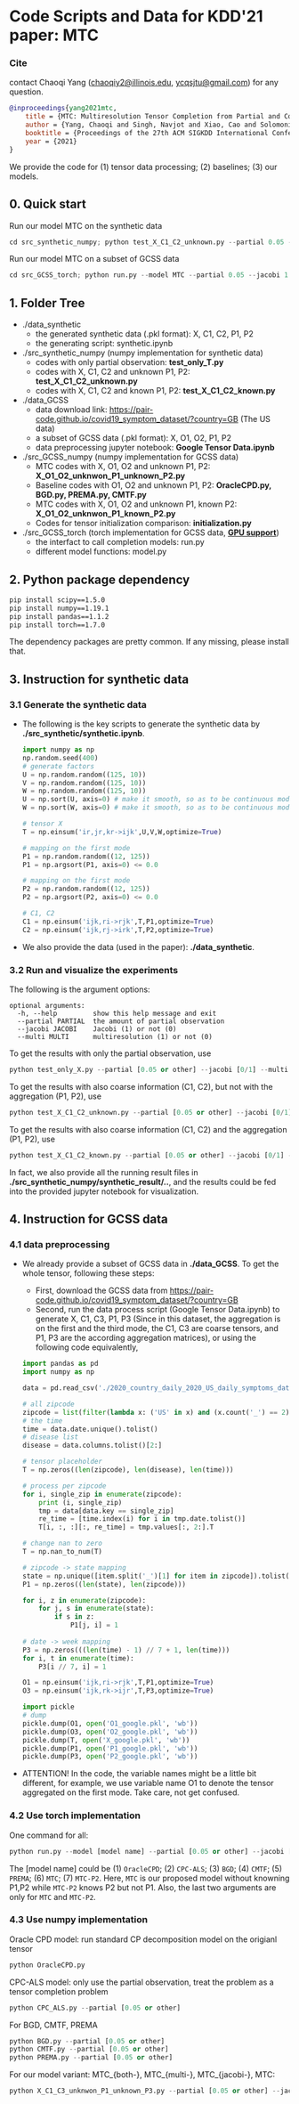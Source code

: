 # Code Scripts and Data for KDD'21 paper: MTC

### Cite
contact Chaoqi Yang (chaoqiy2@illinois.edu, ycqsjtu@gmail.com) for any question.

```bibtex
@inproceedings{yang2021mtc,
    title = {MTC: Multiresolution Tensor Completion from Partial and Coarse Observations},
    author = {Yang, Chaoqi and Singh, Navjot and Xiao, Cao and Solomonik, Edgar and Qian, Cheng and Sun, Jimeng},
    booktitle = {Proceedings of the 27th ACM SIGKDD International Conference on Knowledge Discovery and Data Mining (KDD) 2021},
    year = {2021}
}
```

We provide the code for (1) tensor data processing; (2) baselines; (3) our models.
## 0. Quick start
Run our model MTC on the synthetic data
```python
cd src_synthetic_numpy; python test_X_C1_C2_unknown.py --partial 0.05 --jacobi 1 --multi 1
```

Run our model MTC on a subset of GCSS data
```python
cd src_GCSS_torch; python run.py --model MTC --partial 0.05 --jacobi 1 --multi 1
```


## 1. Folder Tree

- ./data_synthetic
    - the generated synthetic data (.pkl format): X, C1, C2, P1, P2
    - the generating script: synthetic.ipynb
- ./src_synthetic_numpy (numpy implementation for synthetic data)
    * codes with only partial observation: **test_only_T.py**
    * codes with X, C1, C2 and unknown P1, P2: **test_X_C1_C2_unknown.py**
    * codes with X, C1, C2 and known P1, P2: **test_X_C1_C2_known.py**
- ./data_GCSS
    - data download link: https://pair-code.github.io/covid19_symptom_dataset/?country=GB (The US data)
    - a subset of GCSS data (.pkl format): X, O1, O2, P1, P2
    - data preprocessing jupyter notebook: **Google Tensor Data.ipynb**
- ./src_GCSS_numpy (numpy implementation for GCSS data)
    - MTC codes with X, O1, O2 and unknown P1, P2: **X_O1_O2_unknwon_P1_unknown_P2.py**
    - Baseline codes with O1, O2 and unknown P1, P2: **OracleCPD.py, BGD.py, PREMA.py, CMTF.py**
    - MTC codes with X, O1, O2 and unknown P1, known P2: **X_O1_O2_unknwon_P1_known_P2.py**
    - Codes for tensor initialization comparison: **initialization.py**
- ./src_GCSS_torch (torch implementation for GCSS data, <u>**GPU support**</u>)
    - the interfact to call completion models: run.py
    - different model functions: model.py

## 2. Python package dependency

```bash
pip install scipy==1.5.0
pip install numpy==1.19.1
pip install pandas==1.1.2
pip install torch==1.7.0
```
The dependency packages are pretty common. If any missing, please install that.

## 3. Instruction for synthetic data
### 3.1 Generate the synthetic data
- The following is the key scripts to generate the synthetic data by **./src_synthetic/synthetic.ipynb**.
    ```python
    import numpy as np
    np.random.seed(400)
    # generate factors
    U = np.random.random((125, 10))
    V = np.random.random((125, 10))
    W = np.random.random((125, 10))
    U = np.sort(U, axis=0) # make it smooth, so as to be continuous mode
    W = np.sort(W, axis=0) # make it smooth, so as to be continuous mode

    # tensor X
    T = np.einsum('ir,jr,kr->ijk',U,V,W,optimize=True)

    # mapping on the first mode
    P1 = np.random.random((12, 125))
    P1 = np.argsort(P1, axis=0) <= 0.0

    # mapping on the first mode
    P2 = np.random.random((12, 125))
    P2 = np.argsort(P2, axis=0) <= 0.0

    # C1, C2
    C1 = np.einsum('ijk,ri->rjk',T,P1,optimize=True)
    C2 = np.einsum('ijk,rj->irk',T,P2,optimize=True)
    ```

- We also provide the data (used in the paper): **./data_synthetic**.

### 3.2 Run and visualize the experiments
The following is the argument options:
```
optional arguments:
  -h, --help         show this help message and exit
  --partial PARTIAL  the amount of partial observation
  --jacobi JACOBI    Jacobi (1) or not (0)
  --multi MULTI      multiresolution (1) or not (0)
```
To get the results with only the partial observation, use
```python
python test_only_X.py --partial [0.05 or other] --jacobi [0/1] --multi [0/1]
```
To get the results with also coarse information (C1, C2), but not with the aggregation (P1, P2), use
```python
python test_X_C1_C2_unknown.py --partial [0.05 or other] --jacobi [0/1] --multi [0/1]
```

To get the results with also coarse information (C1, C2) and the aggregation (P1, P2), use
```python
python test_X_C1_C2_known.py --partial [0.05 or other] --jacobi [0/1] --multi [0/1]
```
In fact, we also provide all the running result files in **./src_synthetic_numpy/synthetic_result/..**, and the results could be fed into the provided jupyter notebook for visualization.

## 4. Instruction for GCSS data
### 4.1 data preprocessing
- We already provide a subset of GCSS data in **./data_GCSS**. To get the whole tensor, following these steps:
    - First, download the GCSS data from https://pair-code.github.io/covid19_symptom_dataset/?country=GB
    - Second, run the data process script (Google Tensor Data.ipynb) to generate X, C1, C3, P1, P3 (Since in this dataset, the aggregation is on the first and the third mode, the C1, C3 are coarse tensors, and P1, P3 are the according aggregation matrices), or using the following code equivalently,
    ```python
    import pandas as pd
    import numpy as np

    data = pd.read_csv('./2020_country_daily_2020_US_daily_symptoms_dataset.csv') # change the data path accordingly

    # all zipcode
    zipcode = list(filter(lambda x: ('US' in x) and (x.count('_') == 2), data.key.unique()))
    # the time
    time = data.date.unique().tolist()
    # disease list
    disease = data.columns.tolist()[2:]

    # tensor placeholder
    T = np.zeros((len(zipcode), len(disease), len(time)))

    # process per zipcode
    for i, single_zip in enumerate(zipcode):
        print (i, single_zip)
        tmp = data[data.key == single_zip]
        re_time = [time.index(i) for i in tmp.date.tolist()]
        T[i, :, :][:, re_time] = tmp.values[:, 2:].T

    # change nan to zero
    T = np.nan_to_num(T)

    # zipcode -> state mapping
    state = np.unique([item.split('_')[1] for item in zipcode]).tolist()
    P1 = np.zeros((len(state), len(zipcode)))

    for i, z in enumerate(zipcode):
        for j, s in enumerate(state):
            if s in z:
                P1[j, i] = 1
                
    # date -> week mapping
    P3 = np.zeros(((len(time) - 1) // 7 + 1, len(time)))
    for i, t in enumerate(time):
        P3[i // 7, i] = 1

    O1 = np.einsum('ijk,ri->rjk',T,P1,optimize=True)
    O3 = np.einsum('ijk,rk->ijr',T,P3,optimize=True)

    import pickle 
    # dump
    pickle.dump(O1, open('O1_google.pkl', 'wb'))
    pickle.dump(O3, open('O2_google.pkl', 'wb'))
    pickle.dump(T, open('X_google.pkl', 'wb'))
    pickle.dump(P1, open('P1_google.pkl', 'wb'))
    pickle.dump(P3, open('P2_google.pkl', 'wb'))
    ```

- ATTENTION! In the code, the variable names might be a little bit different, for example, we use variable name O1 to denote the tensor aggregated on the first mode. Take care, not get confused.

### 4.2 Use torch implementation
One command for all:

```python
python run.py --model [model name] --partial [0.05 or other] --jacobi [0/1] --multi [0/1]
```
The [model name] could be (1) ```OracleCPD```; (2) ```CPC-ALS```; (3) ```BGD```; (4) ```CMTF```; (5) ```PREMA```; (6) ```MTC```; (7) ```MTC-P2```. Here, ```MTC``` is our proposed model without knowning P1,P2 while ```MTC-P2``` knows P2 but not P1. Also, the last two arguments are only for ```MTC``` and ```MTC-P2```.

### 4.3 Use numpy implementation
Oracle CPD model: run standard CP decomposition model on the origianl tensor
```python
python OracleCPD.py
```

CPC-ALS model: only use the partial observation, treat the problem as a tensor completion problem
```python
python CPC_ALS.py --partial [0.05 or other]
```

For BGD, CMTF, PREMA
```python
python BGD.py --partial [0.05 or other]
python CMTF.py --partial [0.05 or other]
python PREMA.py --partial [0.05 or other]
```
For our model variant: MTC_{both-}, MTC_{multi-}, MTC_{jacobi-}, MTC:
```python
python X_C1_C3_unknwon_P1_unknown_P3.py --partial [0.05 or other] --jacobi [0/1] --multi [0/1]
```

